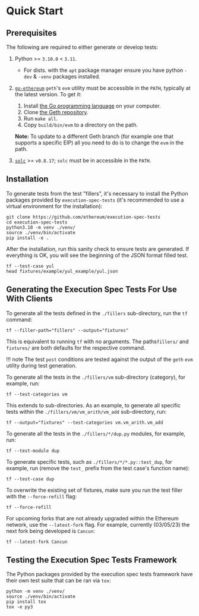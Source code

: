 # Quick Start

## Prerequisites

The following are required to either generate or develop tests:

1. Python >= `3.10.0` < `3.11`.
   - For dists. with the `apt` package manager ensure you have python `-dev` & `-venv` packages installed.
2. [`go-ethereum`](https://github.com/ethereum/go-ethereum) `geth`'s `evm` utility must be accessible in the `PATH`, typically at the latest version. To get it:
     1. Install [the Go programming language](https://go.dev/doc/install) on your computer.
     2. Clone [the Geth repository](https://github.com/ethereum/go-ethereum).
     3. Run `make all`.
     4. Copy `build/bin/evm` to a directory on the path.
   
    **Note:** To update to a different Geth branch (for example one that supports a specific EIP) all you need to do is to change the `evm` in the path.
   
3. [`solc`](https://github.com/ethereum/solidity) >= `v0.8.17`; `solc` must be in accessible in the `PATH`.

## Installation

To generate tests from the test "fillers", it's necessary to install the Python packages provided by `execution-spec-tests` (it's recommended to use a virtual environment for the installation):

```console
git clone https://github.com/ethereum/execution-spec-tests
cd execution-spec-tests
python3.10 -m venv ./venv/
source ./venv/bin/activate
pip install -e .
```

After the installation, run this sanity check to ensure tests are generated.
If everything is OK, you will see the beginning of the JSON format filled test.

```console
tf --test-case yul
head fixtures/example/yul_example/yul.json
```

## Generating the Execution Spec Tests For Use With Clients

To generate all the tests defined in the `./fillers` sub-directory, run the `tf` command:

```console
tf --filler-path="fillers" --output="fixtures" 
```

This is equivalent to running `tf` with no arguments. The paths`fillers/` and `fixtures/` are both defaults for the respective command.

!!! note
    The test `post` conditions are tested against the output of the `geth` `evm` utility during test generation.

To generate all the tests in the `./fillers/vm` sub-directory (category), for example, run:
```console
tf --test-categories vm
```

This extends to sub-directories. As an example, to generate all specific tests within the `./fillers/vm/vm_arith/vm_add` sub-directory, run:
```console
tf --output="fixtures" --test-categories vm.vm_arith.vm_add
```

To generate all the tests in the `./fillers/*/dup.py` modules, for example, run:
```console
tf --test-module dup
```

To generate specific tests, such as `./fillers/*/*.py::test_dup`, for example, run (remove the `test_` prefix from the test case's function name):
```console
tf --test-case dup
```

To overwrite the existing set of fixtures, make sure you run the test filler with the `--force-refill` flag:
```console
tf --force-refill
```

For upcoming forks that are not already upgraded within the Ethereum network, use the `--latest-fork` flag. For example, currently (03/05/23) the next fork being developed is `Cancun`:
```console
tf --latest-fork Cancun
```


## Testing the Execution Spec Tests Framework

The Python packages provided by the execution spec tests framework have their own test suite that can be ran via `tox`:

```console
python -m venv ./venv/
source ./venv/bin/activate
pip install tox
tox -e py3
```
